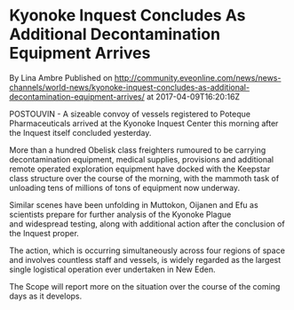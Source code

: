# Kyonoke Inquest Concludes As Additional Decontamination Equipment Arrives
By Lina Ambre
Published on http://community.eveonline.com/news/news-channels/world-news/kyonoke-inquest-concludes-as-additional-decontamination-equipment-arrives/ at 2017-04-09T16:20:16Z

POSTOUVIN - A sizeable convoy of vessels registered to Poteque Pharmaceuticals arrived at the Kyonoke Inquest Center this morning after the Inquest itself concluded yesterday.

More than&nbsp;a hundred&nbsp;Obelisk class freighters rumoured to be carrying decontamination equipment, medical supplies, provisions&nbsp;and additional remote operated exploration equipment have docked with the Keepstar class structure over the course of the morning, with the mammoth task of unloading tens of&nbsp;millions of tons of equipment now underway.

Similar scenes have been unfolding in Muttokon, Oijanen and Efu as scientists prepare for further analysis of the Kyonoke Plague and&nbsp;widespread testing, along with&nbsp;additional action after the conclusion of the Inquest proper.

The action, which is occurring simultaneously across four regions of space and involves countless staff and vessels, is widely regarded as the largest single logistical operation ever undertaken in New Eden.

The Scope will report more on the situation over the course of the coming days as it develops.

